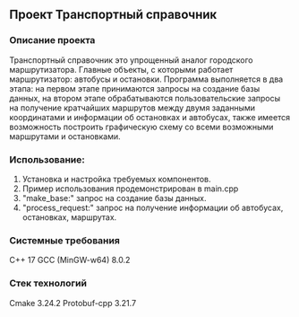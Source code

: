 ## Проект Транспортный справочник ##

### Описание проекта ####
Транспортный справочник это упрощенный аналог городского маршрутизатора. Главные объекты, с которыми работает маршрутизатор: автобусы и остановки.
Программа выполняется в два этапа: на первом этапе принимаются запросы на создание базы данных, на втором этапе обрабатываются пользовательские
запросы на получение кратчайших маршрутов между двумя заданными координатами и информации об остановках и автобусах, также имеется возможность
построить графическую схему со всеми возможными маршрутами и остановками.

### Использование: ###
1. Установка и настройка требуемых компонентов.
2. Пример использования продемонстрирован в main.cpp
3. "make_base:" запрос на создание базы данных.
4. "process_request:" запрос на получение информации об автобусах, остановках, маршрутах.

### Системные требования ###
C++ 17 
GCC (MinGW-w64) 8.0.2

### Стек технологий ###
Cmake 3.24.2
Protobuf-cpp 3.21.7